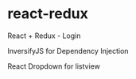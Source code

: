 # react-redux

React + Redux -  Login 

InversifyJS for Dependency Injection

React Dropdown for listview